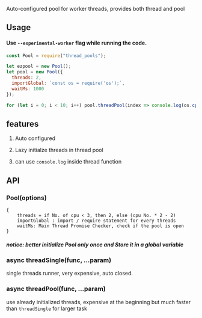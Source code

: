Auto-configured pool for worker threads, provides both thread and pool

## Usage

#### Use `--experimental-worker` flag while running the code.

```js
const Pool = require("thread_pools");

let ezpool = new Pool();
let pool = new Pool({
  threads: 2,
  importGlobal: `const os = require('os');`,
  waitMs: 1000
});

for (let i = 0; i < 10; i++) pool.threadPool(index => console.log(os.cpus().length + index), i);
```

## features

1. Auto configured

2. Lazy initialze threads in thread pool

3. can use `console.log` inside thread function

## API

### Pool(options)

```
{
    threads = if No. of cpu < 3, then 2, else (cpu No. * 2 - 2)
    importGlobal : import / require statement for every threads
    waitMs: Main Thread Promise Checker, check if the pool is open
}
```

##### notice: better initialize Pool only once and Store it in a global variable

### async threadSingle(func, ...param)

single threads runner, very expensive, auto closed.

### async threadPool(func, ...param)

use already initialized threads, expensive at the beginning but much faster than `threadSingle` for larger task
